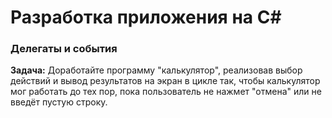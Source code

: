 # Разработка приложения на C#

### Делегаты и события

**Задача:** Доработайте программу "калькулятор", реализовав выбор действий и вывод результатов на экран в цикле так, чтобы калькулятор мог работать до тех пор, пока пользователь не нажмет "отмена" или не введёт пустую строку.
